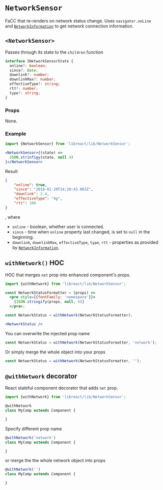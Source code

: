 # `NetworkSensor`

FaCC that re-renders on network status change. Uses `navigator.onLine` and [`NetworkInformation`](https://developer.mozilla.org/en-US/docs/Web/API/NetworkInformation) to get network connection information.


## `<NetworkSensor>`

Passes through its state to the `children` function

```ts
interface INetworkSensorState {
  online?: boolean;
  since?: Date;
  downlink?: number;
  downlinkMax?: number;
  effectiveType?: string;
  rtt?: number;
  type?: string;
}
```

### Props

None.

### Example

```jsx
import {NetworkSensor} from 'libreact/lib/NetworkSensor';

<NetworkSensor>{(state) =>
  JSON.strinfigy(state, null 4)
}</NetworkSensor>
```

Result

```json
{
    "online": true,
    "since": "2018-01-20T14:20:43.063Z",
    "downlink": 2.4,
    "effectiveType": "4g",
    "rtt": 100
}
```

, where

  - `online` - boolean, whether user is connected.
  - `since` - time when `online` property last changed, is set to `null` in the beginning.
  - `downlink`, `downlinkMax`, `effectiveType`, `type`, `rtt` - properties as provided by [`NetworkInformation`](https://developer.mozilla.org/en-US/docs/Web/API/NetworkInformation).


## `withNetwork()` HOC

HOC that merges `net` prop into enhanced component's props.

```jsx
import {withNetwork} from 'libreact/lib/NetworkSensor';

const NetworkStatusFormatter = (props) =>
  <pre style={{fontFamily: 'nomospace'}}>
    {JSON.stringify(props, null, 4)}
  </pre>;

const NetworkStatus = withNetwork(NetworkStatusFormatter);

<NetworkStatus />
```

You can overwrite the injected prop name

```js
const NetworkStatus = withNetwork(NetworkStatusFormatter, 'network');
```

Or simply merge the whole object into your props

```js
const NetworkStatus = withNetwork(NetworkStatusFormatter, '');
```

## `@withNetwork` decorator

React stateful component decorator that adds `net` prop.

```js
import {withNetwork} from 'libreact/lib/NetworkSensor';

@withNetwork
class MyComp extends Component {

}
```

Specify different prop name

```js
@withNetwork('network')
class MyComp extends Component {

}
```

or merge the the whole network object into props

```js
@withNetwork('')
class MyComp extends Component {

}
```
